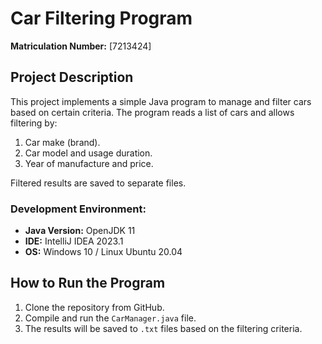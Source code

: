 # Car Filtering Program

**Matriculation Number:** [7213424]

## Project Description

This project implements a simple Java program to manage and filter cars based on certain criteria. The program reads a list of cars and allows filtering by:
1. Car make (brand).
2. Car model and usage duration.
3. Year of manufacture and price.

Filtered results are saved to separate files.

### Development Environment:
- **Java Version:** OpenJDK 11
- **IDE:** IntelliJ IDEA 2023.1
- **OS:** Windows 10 / Linux Ubuntu 20.04

## How to Run the Program

1. Clone the repository from GitHub.
2. Compile and run the `CarManager.java` file.
3. The results will be saved to `.txt` files based on the filtering criteria.

